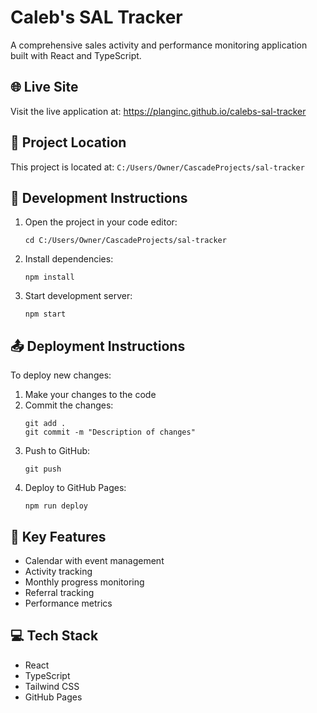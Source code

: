 # Caleb's SAL Tracker

A comprehensive sales activity and performance monitoring application built with React and TypeScript.

## 🌐 Live Site
Visit the live application at: https://planginc.github.io/calebs-sal-tracker

## 📂 Project Location
This project is located at: `C:/Users/Owner/CascadeProjects/sal-tracker`

## 🚀 Development Instructions

1. Open the project in your code editor:
   ```
   cd C:/Users/Owner/CascadeProjects/sal-tracker
   ```

2. Install dependencies:
   ```
   npm install
   ```

3. Start development server:
   ```
   npm start
   ```

## 📤 Deployment Instructions

To deploy new changes:

1. Make your changes to the code
2. Commit the changes:
   ```
   git add .
   git commit -m "Description of changes"
   ```
3. Push to GitHub:
   ```
   git push
   ```
4. Deploy to GitHub Pages:
   ```
   npm run deploy
   ```

## 🔑 Key Features
- Calendar with event management
- Activity tracking
- Monthly progress monitoring
- Referral tracking
- Performance metrics

## 💻 Tech Stack
- React
- TypeScript
- Tailwind CSS
- GitHub Pages
